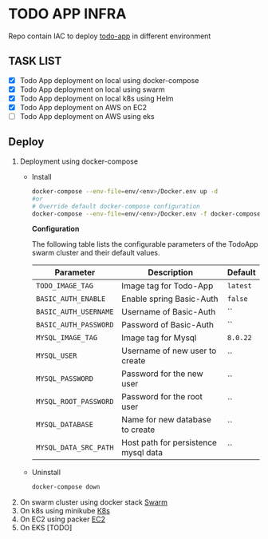 # TODO APP INFRA

Repo contain IAC to deploy [todo-app](https://github.com/Raghav2211/spring-web-flux-todo-app.git) in different environment 

## TASK LIST ##
- [X] Todo App deployment on local using docker-compose
- [X] Todo App deployment on local using swarm
- [X] Todo App deployment on local k8s using Helm
- [X] Todo App deployment on AWS on EC2
- [ ] Todo App deployment on AWS using eks

## Deploy ##
1. Deployment using docker-compose
     - Install

          ```bash
          docker-compose --env-file=env/<env>/Docker.env up -d
          #or 
          # Override default docker-compose configuration
          docker-compose --env-file=env/<env>/Docker.env -f docker-compose.yaml -f env/<env>/docker-compose-override.yml up -d
          ```
         **Configuration** 

       The following table lists the configurable parameters of the TodoApp swarm cluster and their default values.

       Parameter | Description | Default
       --- | --- | ---
       `TODO_IMAGE_TAG` | Image tag for Todo-App | `latest`
       `BASIC_AUTH_ENABLE` | Enable spring Basic-Auth | `false`        
       `BASIC_AUTH_USERNAME` | Username of Basic-Auth | ``                    
       `BASIC_AUTH_PASSWORD` | Password of Basic-Auth | ``                            
       `MYSQL_IMAGE_TAG` | Image tag for Mysql | `8.0.22`                                
       `MYSQL_USER` | Username of new user to create | ``        
       `MYSQL_PASSWORD` | Password for the new user | ``            
       `MYSQL_ROOT_PASSWORD` | Password for the root user | ``              
       `MYSQL_DATABASE` | Name for new database to create | ``                
       `MYSQL_DATA_SRC_PATH` | Host path for persistence mysql data | ``                    


     - Uninstall

          ```bash
          docker-compose down
          ```
2. On swarm cluster using docker stack
[Swarm](swarm/README.md)
3. On k8s using minikube
[K8s](k8s/README.md)
4. On EC2 using packer
[EC2](aws/README.md)
5. On EKS [TODO]




